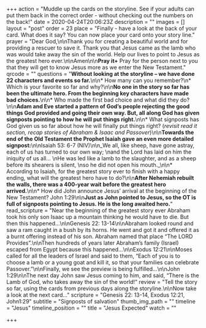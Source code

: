 +++
action = "Muddle up the cards on the storyline. See if your adults can put them back in the correct order - without checking out the numbers on the back!"
date = 2020-04-24T20:06:23Z
description = ""
images = []
layout = "post"
order = 23
place = "Finally - have a look at the back of your card. What does it say? You can now place your card onto your story line."
prayer = "Dear God,\n\nThank you for creating a beautiful world and for providing a rescuer to save it. Thank you that Jesus came as the lamb who was would take away the sin of the world. Help our lives to point to Jesus as the greatest hero ever.\n\nAmen\n\n**Pray it+**    Pray for the person next to you that they will get to know Jesus more as we enter the New Testament."
qrcode = ""
questions = "**Without looking at the storyline – we have done 22 characters and events so far.**\n\n* How many can you remember?\n* Which is your favorite so far and why?\n\n**No one in the story so far has been the ultimate hero. From the beginning key characters have made bad choices.**\n\n* Who made the first bad choice and what did they do?\n\n**Adam and Eve started a pattern of God’s people rejecting the good things God provided and going their own way. But, all along God has given signposts pointing to how he will put things right.**\n\n* What signposts has God given us so far about how he will finally put things right? (_revisit read it section, recap stories of Abraham & Isaac and Passover_)\n\n**Towards the end of the Old Testament the Prophet Isaiah gave an even more detailed signpost:**\n\nIsaiah 53: 6-7 (NIV)\n\n_We all, like sheep, have gone astray, each of us has turned to our own way;  \nand the Lord has laid on him the iniquity of us all…  \nHe was led like a lamb to the slaughter, and as a sheep before its shearers is silent,  \nso he did not open his mouth._\n\n* According to Isaiah, for the greatest story ever to finish with a happy ending, what will the greatest hero have to do?\n\n**After Nehemiah rebuilt the walls, there was a 400-year wait before the greatest hero arrived.**\n\n* How did John announce Jesus’ arrival at the beginning of the New Testament? John 1:29\n\n**Just as John pointed to Jesus, so the OT is full of signposts pointing to Jesus. He is the long awaited hero.**"
read_scripture = "Near the beginning of the greatest story ever Abraham took his only son Isaac up a mountain thinking he would have to die. But then this happened…\n\nGenesis 22: 13-14\n\nAbraham looked round and saw a ram caught in a bush by its horns. He went and got it and offered it as a burnt offering instead of his son. Abraham named that place “The LORD Provides”.\n\nThen hundreds of years later Abraham’s family (Israel) escaped from Egypt because this happened…\n\nExodus 12:21\n\nMoses called for all the leaders of Israel and said to them, “Each of you is to choose a lamb or a young goat and kill it, so that your families can celebrate Passover.”\n\nFinally, we see the preview is being fulfilled…\n\nJohn 1:29\n\nThe next day John saw Jesus coming to him, and said, “There is the Lamb of God, who takes away the sin of the world!"
review = "Tell the story so far, using the cards from previous days along the storyline.\n\nNow take a look at the next card…"
scripture = "Genesis 22: 13-14,  Exodus 12:21,  John1:29"
subtitle = "Signposts of salvation"
thumb_img_path = ""
timeline = "Jesus"
timeline_position = ""
title = "Jesus Expected"
watch = ""

+++

